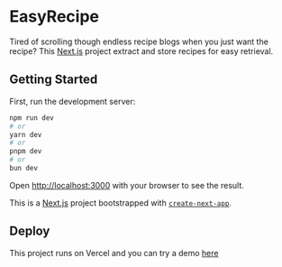 # EasyRecipe

Tired of scrolling though endless recipe blogs when you just want the recipe?
This [Next.js](https://nextjs.org/) project extract and store recipes for easy retrieval.

## Getting Started

First, run the development server:

```bash
npm run dev
# or
yarn dev
# or
pnpm dev
# or
bun dev
```

Open [http://localhost:3000](http://localhost:3000) with your browser to see the result.

This is a [Next.js](https://nextjs.org/) project bootstrapped with [`create-next-app`](https://github.com/vercel/next.js/tree/canary/packages/create-next-app).

## Deploy

This project runs on Vercel and you can try a demo [here](https://easy-recipe-rho.vercel.app/)
